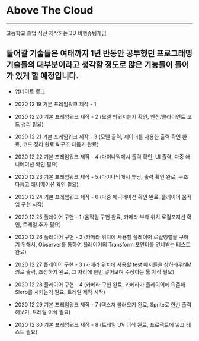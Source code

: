 # Above The Cloud
--------
고등학교 졸업 직전 제작하는 3D 비행슈팅게임

들어갈 기술들은 여태까지 1년 반동안 공부했던 프로그래밍 기술들의 대부분이라고 생각할 정도로 많은 기능들이 들어가 있게 할 예정입니다.
--------

 + 업데이트 로그
 
 + 2020 12 19 기본 프레임워크 제작 - 1
 
 + 2020 12 20 기본 프레임워크 제작 - 2 (모델 띄워지는지 확인, 엔진/클라이언트 코드 정리 필요)
 
 + 2020 12 21 기본 프레임워크 제작 - 3 (모델 출력, 셰이더를 사용한 출력 확인 완료, 코드 정리 완료 & 구조 다듬기 완료)

 + 2020 12 22 기본 프레임워크 제작 - 4 (다이나믹메시 출력 확인, UI 출력, 다중 애니메이션 확인 필요)

 + 2020 12 23 기본 프레임워크 제작 - 5 (다이나믹메시 튜닝, 출력 확인 완료, 구조 다듬고 애니메이션 확인 필요)

 + 2020 12 24 기본 프레임워크 제작 - 6 (다중 애니메이션 확인 완료, 플레이어 움직임 구현 시작)

 + 2020 12 25 플레이어 구현 - 1 (움직임 구현 완료, 카메라 부착 위치 로컬포지션 확인, 트레일 추가 필요)

 + 2020 12 26 플레이어 구현 - 2 (카메라 위치에 사용할 플레이어 로컬행렬을 구하기 위해서, Observer를 통하여 플레이어의 Transform 포인터를 건네받는 테스트 완료)
 
 + 2020 12 27 플레이어 구현 - 3 (카메라 위치에 사용할 test 메시들을 상하좌우NM키로 출력, 조정하기 완료, 그 자리에 한번 넣어보며 수정하는 툴 제작 필요)

 + 2020 12 28 플레이어 구현 - 4 (카메라 구현 완료, 카메라가 플레이어에 의존해 Slerp를 시키는거 필요, 트레일 제작 시작)

 + 2020 12 29 기본 프레임워크 제작 - 7 (텍스쳐 불러오기 완료, Sprite로 한번 출력해보기, 트레일 이식 필요)

 + 2020 12 30 기본 프레임워크 제작 - 8 (트레일 UV 이식 완료, 프로젝트에 넣고 테스트 필요)
